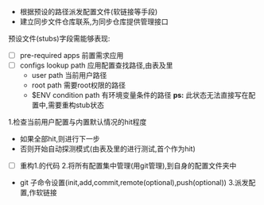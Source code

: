 - 根据预设的路径派发配置文件(软链接等手段)
- 建立同步文件仓库联系,为同步仓库提供管理接口

预设文件(stubs)字段需能够表现:
- [ ] pre-required apps 前置需求应用
- [ ] configs lookup path 应用配置查找路径,由表及里
  - user path 当前用户路径
  - root path 需要root权限的路径
  - $ENV condition path 有环境变量条件的路径 **ps:** 此状态无法直接写在配置中,需要重构stub状态


1.检查当前用户配置与内置默认情况的hit程度
  - 如果全部hit,则进行下一步
  - 否则开始自动探测模式(由表及里的进行测试,首个作为hit)
  - [ ] 重构1.的代码
2.将所有配置集中管理(用git管理),到自身的配置文件夹中
  - git 子命令设置(init,add,commit,remote(optional),push(optional))
3.派发配置,作软链接
